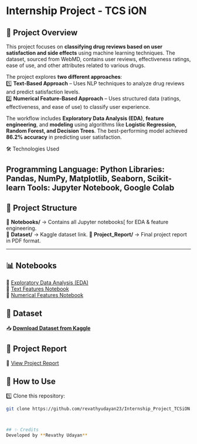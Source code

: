 # Internship Project - TCS iON

## 📌 Project Overview  
This project focuses on **classifying drug reviews based on user satisfaction and side effects** using machine learning techniques. The dataset, sourced from WebMD, contains user reviews, effectiveness ratings, ease of use, and other attributes related to various drugs.  

The project explores **two different approaches**:  
1️⃣ **Text-Based Approach** – Uses NLP techniques to analyze drug reviews and predict satisfaction levels.  
2️⃣ **Numerical Feature-Based Approach** – Uses structured data (ratings, effectiveness, and ease of use) to classify user experience.  

The workflow includes **Exploratory Data Analysis (EDA)**, **feature engineering**, and **modeling** using algorithms like **Logistic Regression, Random Forest, and Decision Trees**. The best-performing model achieved **86.2% accuracy** in predicting user satisfaction.  

🛠 Technologies Used

Programming Language: Python
Libraries: Pandas, NumPy, Matplotlib, Seaborn, Scikit-learn
Tools: Jupyter Notebook, Google Colab
---

## 📂 Project Structure  

📁 **Notebooks/** → Contains all Jupyter notebooks[ for EDA & feature engineering.  
📁 **Dataset/** → Kaggle dataset link. 
📁 **Project_Report/** → Final project report in PDF format.

---

## 📊 Notebooks  

🔹 [Exploratory Data Analysis (EDA)](Notebooks/EDA.ipynb)  
🔹 [Text Features Notebook](Notebooks/text_features.ipynb)  
🔹 [Numerical Features Notebook](Notebooks/numerical_features.ipynb)  

## 📁 Dataset  

📥 **[Download Dataset from Kaggle](https://www.kaggle.com/datasets/rohanharode07/webmd-drug-reviews-dataset)**  


## 📑 Project Report  
📄 [View Project Report](Project_Report/your_project_report.pdf)  


## 🚀 How to Use  
1️⃣ Clone this repository:  
```bash
git clone https://github.com/revathyudayan23/Internship_Project_TCSiON.git



## ✨ Credits  
Developed by **Revathy Udayan**  
